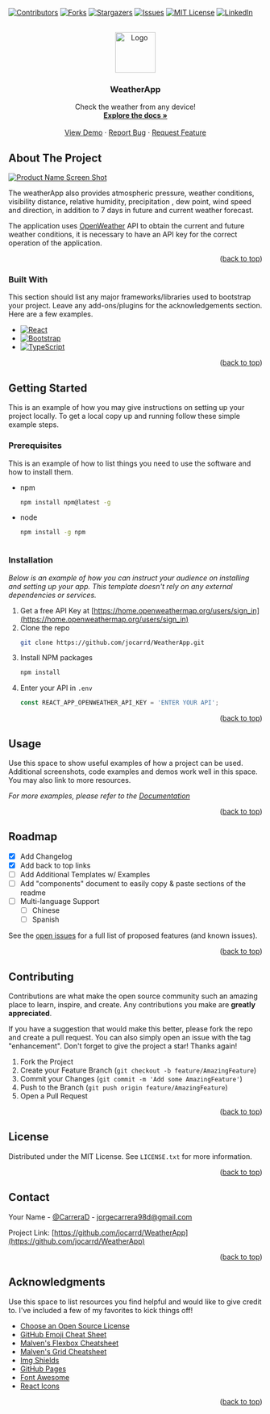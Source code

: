 <div id="top"></div>
<!--
*** Thanks for checking out the Best-README-Template. If you have a suggestion
*** that would make this better, please fork the repo and create a pull request
*** or simply open an issue with the tag "enhancement".
*** Don't forget to give the project a star!
*** Thanks again! Now go create something AMAZING! :D
-->



<!-- PROJECT SHIELDS -->
<!--
*** I'm using markdown "reference style" links for readability.
*** Reference links are enclosed in brackets [ ] instead of parentheses ( ).
*** See the bottom of this document for the declaration of the reference variables
*** for contributors-url, forks-url, etc. This is an optional, concise syntax you may use.
*** https://www.markdownguide.org/basic-syntax/#reference-style-links
-->
[![Contributors][contributors-shield]][contributors-url]
[![Forks][forks-shield]][forks-url]
[![Stargazers][stars-shield]][stars-url]
[![Issues][issues-shield]][issues-url]
[![MIT License][license-shield]][license-url]
[![LinkedIn][linkedin-shield]][linkedin-url]



<!-- PROJECT LOGO -->
<br />
<div align="center">
  <a href="https://github.com/jocarrd/WeatherApp">
    <img src="https://user-images.githubusercontent.com/55456507/178431373-7e754af9-9c79-48e9-b5d3-005211e9a394.png" alt="Logo" width="80" height="80">
  </a>

  <h3 align="center">WeatherApp</h3>

  <p align="center">
    Check the weather from any device!
    <br />
    <a href="https://github.com/jocarrd/WeatherApp"><strong>Explore the docs »</strong></a>
    <br />
    <br />
    <a href="https://weather-app-jocarrd.vercel.app">View Demo</a>
    ·
    <a href="https://github.com/jocarrd/WeatherApp/issues">Report Bug</a>
    ·
    <a href="https://github.com/jocarrd/WeatherApp/issues">Request Feature</a>
  </p>
</div>




<!-- ABOUT THE PROJECT -->
## About The Project

[![Product Name Screen Shot][product-screenshot]](https://user-images.githubusercontent.com/55456507/178432319-bfd2193f-f970-4ac9-90be-0b61f7a805e3.png)

The weatherApp also provides atmospheric pressure, weather conditions, visibility distance, relative humidity, precipitation , dew point, wind speed and direction, in addition to 7 days in future and current weather forecast.

The application uses <a href="https://openweathermap.org/api">OpenWeather</a> API to obtain the current and future weather conditions, it is necessary to have an API key for the correct operation of the application.


<p align="right">(<a href="#top">back to top</a>)</p>



### Built With

This section should list any major frameworks/libraries used to bootstrap your project. Leave any add-ons/plugins for the acknowledgements section. Here are a few examples.

* [![React][React.js]][React-url]
* [![Bootstrap][Bootstrap.com]][Bootstrap-url]
* [![TypeScript][TypeScript.com]][TypeScript-url]


<p align="right">(<a href="#top">back to top</a>)</p>



<!-- GETTING STARTED -->
## Getting Started

This is an example of how you may give instructions on setting up your project locally.
To get a local copy up and running follow these simple example steps.

### Prerequisites

This is an example of how to list things you need to use the software and how to install them.
* npm
  ```sh
  npm install npm@latest -g
  ```
* node
   ```sh
  npm install -g npm
  
 

### Installation

_Below is an example of how you can instruct your audience on installing and setting up your app. This template doesn't rely on any external dependencies or services._

1. Get a free API Key at [https://home.openweathermap.org/users/sign_in](https://home.openweathermap.org/users/sign_in)
2. Clone the repo
   ```sh
   git clone https://github.com/jocarrd/WeatherApp.git
   ```
3. Install NPM packages
   ```sh
   npm install
   ```
4. Enter your API in `.env`
   ```js
   const REACT_APP_OPENWEATHER_API_KEY = 'ENTER YOUR API';
   ```

<p align="right">(<a href="#top">back to top</a>)</p>



<!-- USAGE EXAMPLES -->
## Usage

Use this space to show useful examples of how a project can be used. Additional screenshots, code examples and demos work well in this space. You may also link to more resources.

_For more examples, please refer to the [Documentation](https://example.com)_

<p align="right">(<a href="#top">back to top</a>)</p>



<!-- ROADMAP -->
## Roadmap

- [x] Add Changelog
- [x] Add back to top links
- [ ] Add Additional Templates w/ Examples
- [ ] Add "components" document to easily copy & paste sections of the readme
- [ ] Multi-language Support
    - [ ] Chinese
    - [ ] Spanish

See the [open issues](https://github.com/othneildrew/Best-README-Template/issues) for a full list of proposed features (and known issues).

<p align="right">(<a href="#top">back to top</a>)</p>



<!-- CONTRIBUTING -->
## Contributing

Contributions are what make the open source community such an amazing place to learn, inspire, and create. Any contributions you make are **greatly appreciated**.

If you have a suggestion that would make this better, please fork the repo and create a pull request. You can also simply open an issue with the tag "enhancement".
Don't forget to give the project a star! Thanks again!

1. Fork the Project
2. Create your Feature Branch (`git checkout -b feature/AmazingFeature`)
3. Commit your Changes (`git commit -m 'Add some AmazingFeature'`)
4. Push to the Branch (`git push origin feature/AmazingFeature`)
5. Open a Pull Request

<p align="right">(<a href="#top">back to top</a>)</p>



<!-- LICENSE -->
## License

Distributed under the MIT License. See `LICENSE.txt` for more information.

<p align="right">(<a href="#top">back to top</a>)</p>



<!-- CONTACT -->
## Contact

Your Name - [@CarreraD](https://twitter.com/CarreraDev) - jorgecarrera98d@gmail.com

Project Link: [https://github.com/jocarrd/WeatherApp](https://github.com/jocarrd/WeatherApp)

<p align="right">(<a href="#top">back to top</a>)</p>



<!-- ACKNOWLEDGMENTS -->
## Acknowledgments

Use this space to list resources you find helpful and would like to give credit to. I've included a few of my favorites to kick things off!

* [Choose an Open Source License](https://choosealicense.com)
* [GitHub Emoji Cheat Sheet](https://www.webpagefx.com/tools/emoji-cheat-sheet)
* [Malven's Flexbox Cheatsheet](https://flexbox.malven.co/)
* [Malven's Grid Cheatsheet](https://grid.malven.co/)
* [Img Shields](https://shields.io)
* [GitHub Pages](https://pages.github.com)
* [Font Awesome](https://fontawesome.com)
* [React Icons](https://react-icons.github.io/react-icons/search)

<p align="right">(<a href="#top">back to top</a>)</p>



<!-- MARKDOWN LINKS & IMAGES -->
<!-- https://www.markdownguide.org/basic-syntax/#reference-style-links -->
[contributors-shield]: https://img.shields.io/github/contributors/jocarrd/Best-README-Template.svg?style=for-the-badge
[contributors-url]: https://github.com/jocarrd/WeatherApp/graphs/contributors
[forks-shield]: https://img.shields.io/github/forks/jocarrd/Best-README-Template.svg?style=for-the-badge
[forks-url]: https://github.com/jocarrd/WeatherApp/network/members
[stars-shield]: https://img.shields.io/github/stars/jocarrd/Best-README-Template.svg?style=for-the-badge
[stars-url]: https://github.com/jocarrd/WeatherApp/stargazers
[issues-shield]: https://img.shields.io/github/issues/jocarrd/Best-README-Template.svg?style=for-the-badge
[issues-url]: https://github.com/jocarrd/Best-README-Template/issues
[license-shield]: https://img.shields.io/github/license/jocarrd/Best-README-Template.svg?style=for-the-badge
[license-url]: ttps://github.com/jocarrd/WeatherApp/blob/master/LICENSE.txt
[linkedin-shield]: https://img.shields.io/badge/-LinkedIn-black.svg?style=for-the-badge&logo=linkedin&colorB=555
[linkedin-url]: https://www.linkedin.com/in/jorge-carrera-848577200/
[product-screenshot]: https://user-images.githubusercontent.com/55456507/178432319-bfd2193f-f970-4ac9-90be-0b61f7a805e3.png
[Next.js]: https://img.shields.io/badge/next.js-000000?style=for-the-badge&logo=nextdotjs&logoColor=white
[Next-url]: https://nextjs.org/
[React.js]: https://img.shields.io/badge/React-20232A?style=for-the-badge&logo=react&logoColor=61DAFB
[React-url]: https://reactjs.org/
[Vue.js]: https://img.shields.io/badge/Vue.js-35495E?style=for-the-badge&logo=vuedotjs&logoColor=4FC08D
[Vue-url]: https://vuejs.org/
[Angular.io]: https://img.shields.io/badge/Angular-DD0031?style=for-the-badge&logo=angular&logoColor=white
[Angular-url]: https://angular.io/
[Svelte.dev]: https://img.shields.io/badge/Svelte-4A4A55?style=for-the-badge&logo=svelte&logoColor=FF3E00
[Svelte-url]: https://svelte.dev/
[Laravel.com]: https://img.shields.io/badge/Laravel-FF2D20?style=for-the-badge&logo=laravel&logoColor=white
[Laravel-url]: https://laravel.com
[Bootstrap.com]: https://img.shields.io/badge/Bootstrap-563D7C?style=for-the-badge&logo=bootstrap&logoColor=white
[Bootstrap-url]: https://getbootstrap.com
[JQuery.com]: https://img.shields.io/badge/jQuery-0769AD?style=for-the-badge&logo=jquery&logoColor=white
[JQuery-url]: https://jquery.com 
[TypeScript-url]: https://react-typescript-cheatsheet.netlify.app
[TypeScript.com]: https://img.shields.io/badge/TypeScript-0769AD?style=for-the-badge&logo=jquery&logoColor=white

